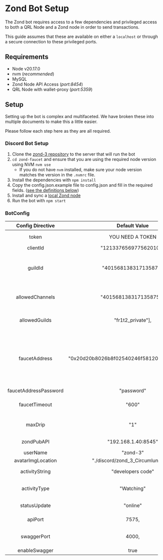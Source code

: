 # Zond Bot Setup

The Zond bot requires access to a few dependencies and privileged access to both a QRL Node and a Zond node in order to send transactions.

This guide assumes that these are available on either a `localhost` or through a secure connection to these privileged ports.

## Requirements

- Node v20.17.0
- nvm (*recommended*)
- MySQL
- Zond Node API Access (*port:8454*)
- QRL Node with wallet-proxy (*port:5359*)


## Setup

Setting up the bot is complex and multifaceted. We have broken these into multiple documents to make this a little easier. 

Please follow each step here as they are all required.


### Discord Bot Setup

1. Clone the [zond-3 repository](https://github.com/fr1t2/zond-faucet) to the server that will run the bot
2. `cd zond-faucet` and ensure that you are using the required node version  using NVM `nvm use` 
	- If you do not have `nvm` installed, make sure your node version matches the version in the `.nvmrc` file.
3. Install the dependencies with `npm install`
4. Copy the config.json.example	 file to config.json and fill in the required fields. ([see the definitions below](#botconfig))
5. Install and sync a [local Zond node](https://test-zond.theqrl.org/linux.html)
6. Run the bot with `npm start`





### BotConfig

| Config Directive | Default Value | WhatsIt  |
|:---:|:---:|:---:|
| token | YOU NEED A TOKEN | Discord Token from the [Oauth2 page](https://discord.com/developers/applications/1213376569775620106/oauth2)|
| clientId | "1213376569775620106"  | [Client ID of the bot](https://discord.com/developers/applications/1213376569775620106/) |
| guildId | "401568138317135873"  | Guild ID from the server deployed into (*This may not matter, need to look into the usage*) |
| allowedChannels | "401568138317135875"], | List of channels that the bot is allowed to use, comma separated |
| allowedGuilds | "fr1t2_private"], | Named guilds that the bot is allowed to use  |
| faucetAddress | "0x20d20b8026b8f02540246f58120ddaaf35aecd9b"  | Address of the Faucet wallet. This needs to be [authorized and unlocked in the node to function](#node-wallet-unlock) Add 0x to the front of the address (*Look into CLEF*) |
| faucetAddressPassword | "password" |  |
| faucetTimeout | "600"  | Time between withdraws (in Milliseconds) |
| maxDrip | "1"  | max allowed drip for given time. (in quanta) |
| zondPubAPI | "192.168.1.40:8545"  | ond api {IP:PORT} 192.168.1.40:8454 |
| userName | "zond-3" |  |
| avatarImgLocation | "./discord/zond_3_Circumlunar.jpg" |  |
| activityString | "developers code"  | limited activity text string |
| activityType | "Watching"  | one of:{ Watching, Listening. Competing } |
| statusUpdate | "online"  | one of: { online, idle, dnd, invisible } |
| apiPort | 7575,  | the api port to run the bot services on |
| swaggerPort | 4000, | the api port to run the swagger services on |
| enableSwagger | true     | swagger port |





